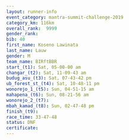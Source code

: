 ```yaml
---
layout: runner-info 
event_category: mantra-summit-challenge-2019 
category_km: 116km 
overall_rank:  9999
gender_rank: 
bib: 40
first_name: Koseno Lawinata
last_name: Lauw
gender: M
team_name: BIRftBBR
start_(t1): Sat, 05-00-00 am
changar_(t2): Sat, 11-09-43 am
budug_asu_(t3): Sat, 07-43-42 pm
ub_forest_st_(t4): Sat, 10-48-11 pm
wonorejo_1_(t5): Sun, 04-51-15 am
mahapena_(t6): Sun, 08-21-56 am
wonorejo_2_(t7): 
mbah_kamad_(t8): Sun, 02-47-48 pm
finish_(t9): 
race_time: 33-47-48
status: DNF
certificate: 
---
```

